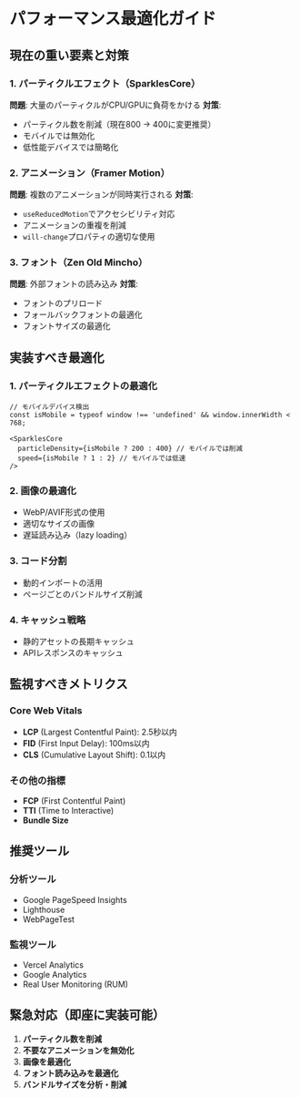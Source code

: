 # パフォーマンス最適化ガイド

## 現在の重い要素と対策

### 1. パーティクルエフェクト（SparklesCore）
**問題**: 大量のパーティクルがCPU/GPUに負荷をかける
**対策**:
- パーティクル数を削減（現在800 → 400に変更推奨）
- モバイルでは無効化
- 低性能デバイスでは簡略化

### 2. アニメーション（Framer Motion）
**問題**: 複数のアニメーションが同時実行される
**対策**:
- `useReducedMotion`でアクセシビリティ対応
- アニメーションの重複を削減
- `will-change`プロパティの適切な使用

### 3. フォント（Zen Old Mincho）
**問題**: 外部フォントの読み込み
**対策**:
- フォントのプリロード
- フォールバックフォントの最適化
- フォントサイズの最適化

## 実装すべき最適化

### 1. パーティクルエフェクトの最適化
```tsx
// モバイルデバイス検出
const isMobile = typeof window !== 'undefined' && window.innerWidth < 768;

<SparklesCore
  particleDensity={isMobile ? 200 : 400} // モバイルでは削減
  speed={isMobile ? 1 : 2} // モバイルでは低速
/>
```

### 2. 画像の最適化
- WebP/AVIF形式の使用
- 適切なサイズの画像
- 遅延読み込み（lazy loading）

### 3. コード分割
- 動的インポートの活用
- ページごとのバンドルサイズ削減

### 4. キャッシュ戦略
- 静的アセットの長期キャッシュ
- APIレスポンスのキャッシュ

## 監視すべきメトリクス

### Core Web Vitals
- **LCP** (Largest Contentful Paint): 2.5秒以内
- **FID** (First Input Delay): 100ms以内  
- **CLS** (Cumulative Layout Shift): 0.1以内

### その他の指標
- **FCP** (First Contentful Paint)
- **TTI** (Time to Interactive)
- **Bundle Size**

## 推奨ツール

### 分析ツール
- Google PageSpeed Insights
- Lighthouse
- WebPageTest

### 監視ツール
- Vercel Analytics
- Google Analytics
- Real User Monitoring (RUM)

## 緊急対応（即座に実装可能）

1. **パーティクル数を削減**
2. **不要なアニメーションを無効化**
3. **画像を最適化**
4. **フォント読み込みを最適化**
5. **バンドルサイズを分析・削減**
